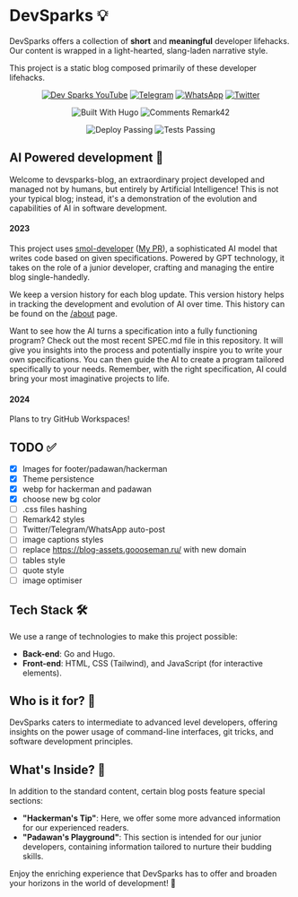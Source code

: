 # DevSparks 💡

DevSparks offers a collection of **short** and **meaningful** developer lifehacks. Our content is wrapped in a light-hearted, slang-laden narrative style.

This project is a static blog composed primarily of these developer lifehacks.

<div align="center">

[![Dev Sparks YouTube](https://img.shields.io/badge/Dev%20Sparks-YouTube-%23FF0000?style=for-the-badge&logo=youtube)](https://www.youtube.com/@Dev_Sparks) [![Telegram](https://img.shields.io/badge/Dev%20Sparks-Telegram-%2326A5E4?style=for-the-badge&logo=telegram)](https://t.me/+xsHFeSD6HDhhMjRk)
[![WhatsApp](https://img.shields.io/badge/Dev%20Sparks-WhatsApp-%2325D366?style=for-the-badge&logo=whatsapp)](https://chat.whatsapp.com/IB353IHFJR2AGLy7Xlxkg4)
[![Twitter](https://img.shields.io/badge/Dev%20Sparks-Twitter-%231DA1F2?style=for-the-badge&logo=twitter)](https://twitter.com/DevSparksDev)

![Built With Hugo](https://img.shields.io/badge/Built%20With-Hugo-%2300ADD8?style=for-the-badge&logo=goland) ![Comments Remark42](https://img.shields.io/badge/Comments-Remark42-%239E9E9E?style=for-the-badge&logo=googlechat&logoColor=white)

![Deploy Passing](https://img.shields.io/badge/Deploy-Passing-%2300C7B7?style=for-the-badge&logo=cloudflarepages&logoColor=white) ![Tests Passing](https://img.shields.io/badge/Tests-Passing-%233FB6D3?style=for-the-badge&logo=githubactions&logoColor=white)

</div>

## AI Powered development 🧠

Welcome to devsparks-blog, an extraordinary project developed and managed not by humans, but entirely by Artificial Intelligence! This is not your typical blog; instead, it's a demonstration of the evolution and capabilities of AI in software development.

#### 2023

This project uses [smol-developer](https://github.com/smol-ai/developer) ([My PR](https://github.com/smol-ai/developer/pull/105)), a sophisticated AI model that writes code based on given specifications. Powered by GPT technology, it takes on the role of a junior developer, crafting and managing the entire blog single-handedly.

We keep a version history for each blog update. This version history helps in tracking the development and evolution of AI over time. This history can be found on the [/about](https://devsparks.goooseman.dev/about/) page.

Want to see how the AI turns a specification into a fully functioning program? Check out the most recent SPEC.md file in this repository. It will give you insights into the process and potentially inspire you to write your own specifications. You can then guide the AI to create a program tailored specifically to your needs. Remember, with the right specification, AI could bring your most imaginative projects to life.

#### 2024

Plans to try GitHub Workspaces!

## TODO ✅

- [x] Images for footer/padawan/hackerman
- [x] Theme persistence
- [x] webp for hackerman and padawan
- [x] choose new bg color
- [ ] .css files hashing
- [ ] Remark42 styles
- [ ] Twitter/Telegram/WhatsApp auto-post
- [ ] image captions styles
- [ ] replace https://blog-assets.goooseman.ru/ with new domain
- [ ] tables style
- [ ] quote style
- [ ] image optimiser

## Tech Stack 🛠️

We use a range of technologies to make this project possible:

- **Back-end**: Go and Hugo.
- **Front-end**: HTML, CSS (Tailwind), and JavaScript (for interactive elements).

## Who is it for? 🧐

DevSparks caters to intermediate to advanced level developers, offering insights on the power usage of command-line interfaces, git tricks, and software development principles.

## What's Inside? 🎁

In addition to the standard content, certain blog posts feature special sections:

- **"Hackerman's Tip"**: Here, we offer some more advanced information for our experienced readers.
- **"Padawan's Playground"**: This section is intended for our junior developers, containing information tailored to nurture their budding skills.

Enjoy the enriching experience that DevSparks has to offer and broaden your horizons in the world of development! 🚀

